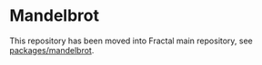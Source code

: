 # Mandelbrot

This repository has been moved into Fractal main repository, see [packages/mandelbrot](https://github.com/frctl/fractal/tree/main/packages/mandelbrot).
